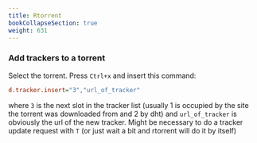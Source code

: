 ```yaml
---
title: Rtorrent
bookCollapseSection: true
weight: 631
---
```


### Add trackers to a torrent

Select the torrent. Press `Ctrl+x` and insert this command:

```cfg
d.tracker.insert="3","url_of_tracker"
```

where `3` is the next slot in the tracker list (usually 1 is occupied by the site the torrent was downloaded from and 2 by dht) and `url_of_tracker` is obviously the url of the new tracker. Might be necessary to do a tracker update request with `T` (or just wait a bit and rtorrent will do it by itself)
